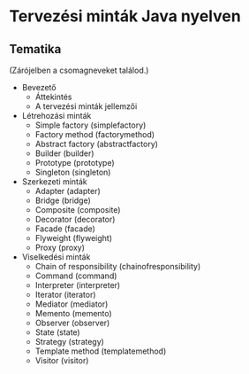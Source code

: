 # Tervezési minták Java nyelven

## Tematika

(Zárójelben a csomagneveket találod.)

* Bevezető
    * Áttekintés
    * A tervezési minták jellemzői
* Létrehozási minták
    * Simple factory (simplefactory)
    * Factory method (factorymethod)
    * Abstract factory (abstractfactory)
    * Builder (builder)
    * Prototype (prototype)
    * Singleton (singleton)
* Szerkezeti minták
    * Adapter (adapter)
    * Bridge (bridge)
    * Composite (composite)
    * Decorator (decorator)
    * Facade (facade)
    * Flyweight (flyweight)
    * Proxy (proxy)
* Viselkedési minták
    * Chain of responsibility (chainofresponsibility)
    * Command (command)
    * Interpreter (interpreter)
    * Iterator (iterator)
    * Mediator (mediator)
    * Memento (memento)
    * Observer (observer)
    * State (state)
    * Strategy (strategy)
    * Template method (templatemethod)
    * Visitor (visitor)